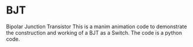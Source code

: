 # BJT
Bipolar Junction Transistor
This is a manim animation code to demonstrate the construction and working of a BJT as a Switch. The code is a python code.
